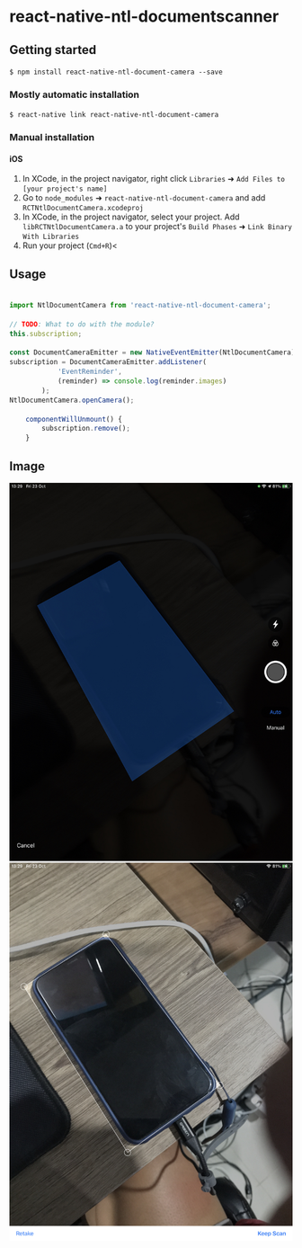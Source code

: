 
# react-native-ntl-documentscanner

## Getting started

`$ npm install react-native-ntl-document-camera --save`

### Mostly automatic installation

`$ react-native link react-native-ntl-document-camera`

### Manual installation


#### iOS

1. In XCode, in the project navigator, right click `Libraries` ➜ `Add Files to [your project's name]`
2. Go to `node_modules` ➜ `react-native-ntl-document-camera` and add `RCTNtlDocumentCamera.xcodeproj`
3. In XCode, in the project navigator, select your project. Add `libRCTNtlDocumentCamera.a` to your project's `Build Phases` ➜ `Link Binary With Libraries`
4. Run your project (`Cmd+R`)<
 

## Usage
```javascript 

import NtlDocumentCamera from 'react-native-ntl-document-camera';

// TODO: What to do with the module? 
this.subscription;

const DocumentCameraEmitter = new NativeEventEmitter(NtlDocumentCamera);
subscription = DocumentCameraEmitter.addListener(
			'EventReminder',
			(reminder) => console.log(reminder.images)
		);
NtlDocumentCamera.openCamera();

	componentWillUnmount() {
		subscription.remove();
	}
```
## Image
![Optional Text](/images/IMG_0112.PNG)
![Optional Text](/images/IMG_0113.PNG)
